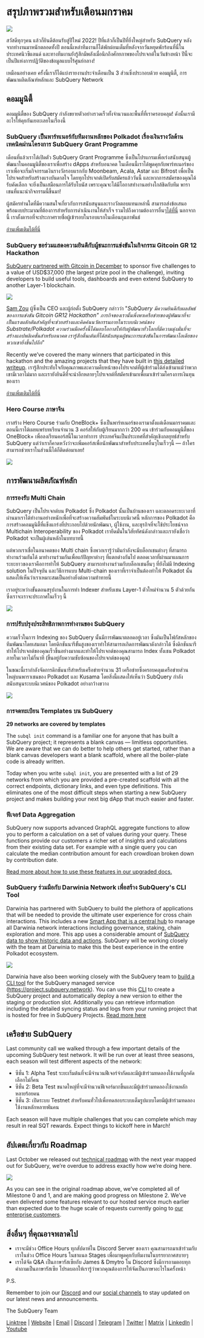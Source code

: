 # สรุปภาพรวมสำหรับเดือนมกราคม

![](https://miro.medium.com/max/1400/1*2IMAaY-YYyAdl7YfZqHTAg.png)

สวัสดีทุกๆคน แล้วก็ยินดีต้อนรับสู่ปีใหม่ 2022! ปีที่แล้วก็เป็นปีที่ยิ่งใหญ่สำหรับ SubQuery หลังจากทำงานมาหนักตลอดทั้งปี ตอนนี้เหล่าทีมงานก็ได้พักผ่อนเต็มที่หลังจากวันหยุดพักร้อนที่นี่ในประเทศนิวซีแลนด์ และทางทีมงานยังรู้สึกมีพลังเมื่อนึกถึงศักยภาพของโปรเจกต์ในวันข้างหน้า ปีนี้จะเป็นปีแห่งการปฏิวัติของข้อมูลแบบไร้ศูนย์กลาง!

เหมือนอย่างเคย ครั้งนี้เราก็ได้แบ่งรายงานประจำเดือนเป็น 3 ส่วนซึ่งประกอบด้วย คอมมูนิตี้, การพัฒนาผลิตภัณฑ์หลักและ SubQuery Network

## คอมมูนิตี้

คอมมูนิตี้ของ SubQuery กำลังขยายตัวอย่างรวดเร็วทั้งจำนวนและพื้นที่ที่เราครอบคลุม! ดังนั้นเรามีอะไรให้คุยกันเยอะเลยในเรื่องนี้

### SubQuery เป็นพาร์ทเนอร์กับทีมงานหลักของ Polkadot เรื่องเงินรางวัลด้านเทคนิคผ่านโครงการ SubQuery Grant Programme

เดือนที่แล้วเราได้เปิดตัว SubQuery Grant Programme ซึ่งเป็นโปรแกรมเพื่อเร่งสนับสนุนผู้พัฒนาในคอมมูนิตี้ของเราเพื่อสร้าง dApps สำหรับอนาคต ในเดือนนี้เราได้พูดคุยกับพาร์ทเนอร์ของเราเพื่อจะเริ่มกิจกรรมเงินรางวัลรอบแรกกับ Moonbeam, Acala, Astar และ Bifrost เพื่อเป็นโปรเจคสำหรับสร้างแรงบันดาลใจ โดยทุกโปรเจกต์เปิดรับสมัครแล้ววันนี้ และหากการสมัครของคุณได้รับคัดเลือก จะยิ่งเป็นเสมือนการได้รับโบนัส เพราะคุณจะได้มีโอกาสทำงานอย่างใกล้ชิดกับทีม พาราเชนที่แนะนำกิจกรรมนี้ขึ้นมา!

ผู้สมัครท่านใดที่มีความสนใจเกี่ยวกับการสนับสนุนและรางวัลตอบแทนเหล่านี้ สามารถส่งข้อเสนอพร้อมงบประมาณที่ต้องการสำหรับการดำเนินงานให้สำเร็จ รวมไปถึงความต้องการอื่นๆ[ได้ที่นี่](https://docs.google.com/forms/d/e/1FAIpQLSfmMazkebKwNTWThBkVGaxf2Bg8s4aWZ0ZhwiMCtc9kv4sJHQ/viewform) นอกจากนี้ เราตั้งตารอที่จะประกาศรายชื่อผู้เข้ารอบในรอบแรกในเดือนกุมภาพันธ์

[อ่านเพิ่มเติมได้ที่นี่](../blogs/20220127-grants-bounties.md)

### SubQuery ขอร่วมแสดงความยินดีกับผู้ชนะการแข่งขันในกิจกรรม Gitcoin GR 12 Hackathon

[SubQuery partnered with Gitcoin in December](../blogs/20211120-gitcoin12-hackathon.md) to sponsor five challenges to a value of USD$37,000 (the largest prize pool in the challenge), inviting developers to build useful tools, dashboards and even extend SubQuery to another Layer-1 blockchain.

![](https://miro.medium.com/max/1400/1*BUq3ah1ULNnvLjqxv_vzlQ.png)

[Sam Zou](https://twitter.com/zoujialiu) ผู้ซึ่งเป็น CEO และผู้ก่อตั้ง SubQuery กล่าวว่า "_SubQuery มีความยินดีกับผลลัพธ์ของการแข่งขัน Gitcoin GR12 Hackathon" ภารกิจของเรานั้นพึ่งพาเครือข่ายของผู้พัฒนาที่จะเป็นแรงผลักดันสำคัญที่จะช่วยสร้างและคิดค้นนวัตกรรมภายในระบบนิเวศน์ของ Substrate/Polkadot ความร่วมมือครั้งนี้ได้มอบโอกาสให้กับผู้พัฒนาทั่วโลกที่มีความมุ่งมั่นที่จะสร้างแอปพลิเคชั่นสำหรับอนาคต เรารู้สึกตื่นเต้นที่ได้สนับสนุนผู้ชนะการแข่งขันในการพัฒนาไอเดียของพวกเขายิ่งขึ้นไปอีก_"

Recently we’ve covered the many winners that participated in this hackathon and the amazing projects that they have built in [this detailed writeup](../blogs/20220120-gr12-winners.md). เรารู้สึกประทับใจกับคุณภาพและความคืบหน้าของโปรเจกต์ที่ผู้เข้าร่วมได้ส่งเข้ามาแม้ว่าพวกเขามีเวลาไม่มาก และเรายังยินดีที่จะนำอีกหลายๆโปรเจกต์ที่สมัครเข้ามาเพื่อมาเข้าร่วมโครงการเงินทุนของเรา

[อ่านเพิ่มเติมได้ที่นี่](../blogs/20220120-gr12-winners.md)

### Hero Course ภาษาจีน

เราสร้าง Hero Course ร่วมกับ OneBlock+ ซึ่งเป็นพาร์ทเนอร์ของเรามาตั้งแต่เดือนมกราคมและตอนนี้เราได้เผยแพร่บทเรียนจำนวน 3 คอร์สให้กับผู้เรียนมากกว่า 200 คน เข้าร่วมกับคอมมูนิตี้ของ OneBlock+ เพื่อลงเรียนคอร์สนี้ในเวลาทำการ ประเทศจีนเป็นประเทศที่สำคัญเชิงกลยุทธ์สำหรับ SubQuery แต่ว่าเราก็คาดหวังว่าจะเพิ่มคอร์สเพื่อนักพัฒนาสำหรับประเทศอื่นๆในเร็วๆนี้ — ถ้าใครสามารถช่วยเราในส่วนนี้ได้ก็ติดต่อมาเลย!

![](https://miro.medium.com/max/1400/1*_8N000hX1WBM79ZbFyhvYQ.png)

## การพัฒนาผลิตภัณฑ์หลัก

### การรองรับ Multi Chain

SubQuery เป็นโปรเจกต์บน Polkadot ซึ่ง Polkadot นั้นเป็นบ้านของเรา และตลอดระยะเวลาที่ผ่านมาเราได้ทำงานอย่างหนักเพื่อที่จะสร้างความสัมพันธ์ในระบบนิเวศนี้ หลักการของ Polkadot คือการสร้างคอมมูนิตี้ที่แข็งแกร่งที่ประกอบไปด้วยนักพัฒนา, ผู้ใช้งาน, และธุรกิจที่จะใช้ประโยชน์จาก Multichain Interoperability ของ Polkadot เรายึดมั่นในวิสัยทัศน์ดังกล่าวและเรายังเชื่อว่า Polkadot จะเป็นผู้เล่นหลักในบทบาทนี้

แต่พวกเราเชื่อในอนาคตของ Multi chain ซึ่งพวกเรารู้ว่ามันกำลังจะมีบล็อกเชนต่างๆ ที่สามารถทำงานร่วมกันได้ มาทำงานร่วมกันเพื่อแก้ปัญหาต่างๆ ที่แตกต่างกันไป ตลอดเวลาที่ผ่านมาแผนการระยะยาวของเราคือการทำให้ SubQuery สามารถทำงานร่วมกับบล็อกเชนอื่นๆ ที่ยังไม่มี Indexing solution ในปัจจุบัน และวิธีการแบบ Multi-chain ของเราที่เราจำเป็นต้องทำให้ Polkadot นั้นแสดงให้เห็นว่าเราเหมาะสมเป็นอย่างยิ่งต่อความท้าทายนี้

เราอยู่ระหว่างขั้นตอนสรุปงานในการทำ Indexer สำหรับเชน Layer-1 ตัวใหม่จำนวน 5 ตัวด้วยกัน ซึ่งเราจะเราจะประกาศในเร็วๆ นี้

![](https://miro.medium.com/max/1400/1*jD1n5MSjeatjiaF5hY-Wjg.png)

### การปรับปรุงประสิทธิภาพการทำงานของ SubQuery

ความเร็วในการ Indexing ของ SubQuery นั้นมีการพัฒนาตลอดอยู่เวลา ซึ่งมันเป็นโฟกัสหลักของทีมพัฒนาโดยเสมอมา โดยดิกชันนารีขั้นสูงของเราทำให้สามารถเกิดการพัฒนาดังกล่าวได้ ซึ่งดิกชันนารีทำให้โปรเจกต์ของคุณเร็วขึ้นอย่างมากและทำให้โปรเจกต์ของคุณสามารถ Index ทั้งเชน Polkadot ภายในเวลาไม่กี่นาที (ขึ้นอยู่กับความซับซ้อนของโปรเจกต์ของคุณ)

ในขณะนี้เรากำลังจัดการดิกชันนารีสำหรับเครือข่ายจำนวน 31 เครือข่ายซึ่งครอบคลุมเครือข่ายส่วนใหญ่บนพาราเชนของ Polkadot และ Kusama โดยสิ่งนี้แสดงให้เห็นว่า SubQuery กำลังสนับสนุนระบบนิเวศน์ของ Polkadot อย่างกว้างขวาง

![](https://miro.medium.com/max/1400/1*WeMY5WnWZ_jvllxidhycUA.png)

### การจดทะเบียน Templates บน SubQuery

**29 networks are covered by templates**

The `subql init` command is a familiar one for anyone that has built a SubQuery project; it represents a blank canvas — limitless opportunities. We are aware that we can do better to help others get started, rather than a blank canvas developers want a blank scaffold, where all the boiler-plate code is already written.

Today when you write `subql init`, you are presented with a list of 29 networks from which you are provided a pre-created scaffold with all the correct endpoints, dictionary links, and even type definitions. This eliminates one of the most difficult steps when starting a new SubQuery project and makes building your next big dApp that much easier and faster.

### ฟีเจอร์ Data Aggregation

SubQuery now supports advanced GraphQL aggregate functions to allow you to perform a calculation on a set of values during your query. These functions provide our customers a richer set of insights and calculations from their existing data set. For example with a single query you can calculate the median contribution amount for each crowdloan broken down by contribution date.

[Read more about how to use these features in our upgraded docs.](https://doc.subquery.network/query/aggregate/)

### SubQuery ร่วมมือกับ Darwinia Network เพื่อสร้าง SubQuery's CLI Tool

Darwinia has partnered with SubQuery to build the plethora of applications that will be needed to provide the ultimate user experience for cross chain interactions. This includes a new [Smart App that is a central hub](https://apps.darwinia.network/) to manage all Darwinia network interactions including governance, staking, chain exploration and more. This app uses a considerable amount of [SubQuery data to show historic data and actions](https://explorer.subquery.network/subquery/darwinia-network/smart-app-crab). SubQuery will be working closely with the team at Darwinia to make this the best experience in the entire Polkadot ecosystem.

![](https://miro.medium.com/max/1200/1*bL2Csj9qyamD7txAheCTIg.gif)

Darwinia have also been working closely with the SubQuery team to [build a CLI tool](https://github.com/fewensa/subquery-cli) for the SubQuery managed service (https://project.subquery.network). You can use this [CLI](https://github.com/fewensa/subquery-cli) to create a SubQuery project and automatically deploy a new version to either the staging or production slot. Additionally you can retrieve information including the detailed syncing status and logs from your running project that is hosted for free in SubQuery Projects. [Read more here](../customer_announcements/20220125-subquery-partners-with-darwinia-network-to-build-subquerys-cli-tool.md)

## เครือข่าย SubQuery

Last community call we walked through a few important details of the upcoming SubQuery test network. It will be run over at least three seasons, each season will test different aspects of the network:

- ซีซั่น 1: Alpha Test ระยะเริ่มต้นที่จะมีจำนวนฟีเจอร์จำกัดและมีผู้เข้าร่วมทดลองใช้งานที่ถูกคัดเลือกไม่กี่คน
- ซีซั่น 2: Beta Test ขนาดใหญ่ที่จะมีจำนวนฟีเจอร์มากขึ้นและมีผู้เข้าร่วมทดลองใช้งานหลักหลายร้อยคน
- ซีซั่น 3: เปิดระบบ Testnet สำหรับคนทั่วไปเพื่อทดสอบระบบเต็มรูปแบบโดยมีผู้เข้าร่วมทดลองใช้งานหลักหลายพันคน

Each season will have multiple challenges that you can complete which may result in real SQT rewards. Expect things to kickoff here in March!

## อัปเดตเกี่ยวกับ Roadmap

Last October we released out [technical roadmap](https://blog.subquery.network/blogs/20211029-roadmap-october.html) with the next year mapped out for SubQuery, we’re overdue to address exactly how we’re doing here.

![](https://miro.medium.com/max/1400/1*2a3SGrW-OG5pbw67jsavvw.jpeg)

As you can see in the original roadmap above, we’ve completed all of Milestone 0 and 1, and are making good progress on Milestone 2. We’ve even delivered some features relevant to our hosted service much earlier than expected due to the huge scale of requests currently going to [our enterprise customers](https://blog.subquery.network/blogs/20211228-enterprise-hosted.html).

## สิ่งอื่นๆ ที่คุณอาจพลาดไป

- เราจะมีช่วง Office Hours ทุกสัปดาห์ใน Discord Server ของเรา คุณสามารถมาเข้าร่วมกับเราในช่วง Office Hours ในชาแนล Stages เพื่อมาพูดคุยกับทีมงานในบรรยากาศสบายๆ
- เราได้จัด Q&A เป็นภาษารัสเซียกับ James & Dmytro ใน Discord ซึ่งมีการถามตอบทุกคำถามเป็นภาษารัสเซีย โปรดบอกให้เรารู้ว่าพวกคุณต้องการให้จัดเป็นภาษาอะไรในครั้งหน้า

P.S.

Remember to join our [Discord](https://discord.com/invite/subquery) and our [social channels](https://linktr.ee/subquerynetwork) to stay updated on our latest news and announcements.

The SubQuery Team

[Linktree](https://linktr.ee/subquerynetwork) | [Website](https://subquery.network/) | [Email](hello@subquery.network) | [Discord](https://discord.com/invite/78zg8aBSMG) | [Telegram](https://t.me/subquerynetwork) | [Twitter](https://twitter.com/subquerynetwork) | [Matrix](https://matrix.to/#/#subquery:matrix.org) | [LinkedIn](https://www.linkedin.com/company/subquery) | [Youtube](https://www.youtube.com/channel/UCi1a6NUUjegcLHDFLr7CqLw)
